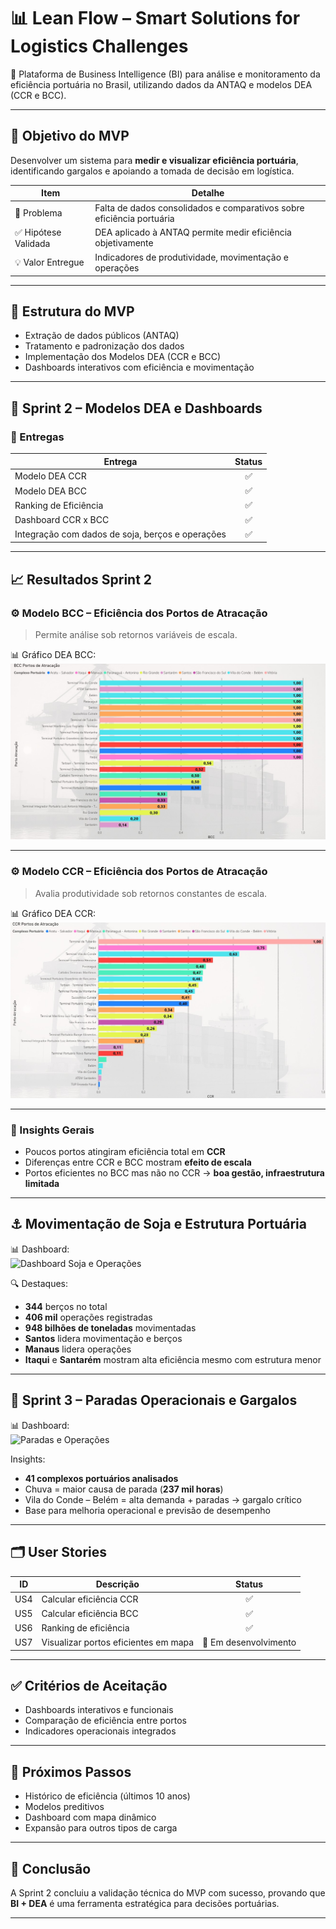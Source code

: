 # 📊 Lean Flow – Smart Solutions for Logistics Challenges

🚀 Plataforma de Business Intelligence (BI) para análise e monitoramento da eficiência portuária no Brasil, utilizando dados da ANTAQ e modelos DEA (CCR e BCC).

---

## 🎯 Objetivo do MVP

Desenvolver um sistema para **medir e visualizar eficiência portuária**, identificando gargalos e apoiando a tomada de decisão em logística.

| Item | Detalhe |
|------|--------|
| 🎯 Problema | Falta de dados consolidados e comparativos sobre eficiência portuária |
| ✅ Hipótese Validada | DEA aplicado à ANTAQ permite medir eficiência objetivamente |
| 💡 Valor Entregue | Indicadores de produtividade, movimentação e operações |

---

## 🧩 Estrutura do MVP

- Extração de dados públicos (ANTAQ)
- Tratamento e padronização dos dados
- Implementação dos Modelos DEA (CCR e BCC)
- Dashboards interativos com eficiência e movimentação

---

## 📅 Sprint 2 – Modelos DEA e Dashboards

### 🔧 Entregas

| Entrega | Status |
|--------|:-----:|
| Modelo DEA CCR | ✅ |
| Modelo DEA BCC | ✅ |
| Ranking de Eficiência | ✅ |
| Dashboard CCR x BCC | ✅ |
| Integração com dados de soja, berços e operações | ✅ |

---

## 📈 Resultados Sprint 2

### ⚙️ Modelo BCC – Eficiência dos Portos de Atracação

> Permite análise sob retornos variáveis de escala.

📊 Gráfico DEA BCC:  
![Eficiência BCC](https://github.com/Ludmilacarmo/LeanFlow/blob/main/Imagens/Grafico%20bbc.jpeg)

---

### ⚙️ Modelo CCR – Eficiência dos Portos de Atracação

> Avalia produtividade sob retornos constantes de escala.

📊 Gráfico DEA CCR:  
![Eficiência CCR](https://github.com/Ludmilacarmo/LeanFlow/blob/main/Imagens/grafico%20ccr.jpeg)

---

### 🎯 Insights Gerais

- Poucos portos atingiram eficiência total em **CCR**
- Diferenças entre CCR e BCC mostram **efeito de escala**
- Portos eficientes no BCC mas não no CCR → **boa gestão, infraestrutura limitada**

---

## ⚓ Movimentação de Soja e Estrutura Portuária

📊 Dashboard:  
![Dashboard Soja e Operações](imagens/dashboard_soja_operacoes.png)

🔍 Destaques:

- **344** berços no total
- **406 mil** operações registradas
- **948 bilhões de toneladas** movimentadas
- **Santos** lidera movimentação e berços
- **Manaus** lidera operações
- **Itaqui** e **Santarém** mostram alta eficiência mesmo com estrutura menor

---

## 🛑 Sprint 3 – Paradas Operacionais e Gargalos

📊 Dashboard:  
![Paradas e Operações](imagens/dashboard_paradas_operacoes.png)

Insights:

- **41 complexos portuários analisados**
- Chuva = maior causa de parada (**237 mil horas**)
- Vila do Conde – Belém = alta demanda + paradas → gargalo crítico
- Base para melhoria operacional e previsão de desempenho

---

## 🗂️ User Stories

| ID | Descrição | Status |
|----|-----------|:-----:|
| US4 | Calcular eficiência CCR | ✅ |
| US5 | Calcular eficiência BCC | ✅ |
| US6 | Ranking de eficiência | ✅ |
| US7 | Visualizar portos eficientes em mapa | 🔄 Em desenvolvimento |

---

## ✅ Critérios de Aceitação

- Dashboards interativos e funcionais
- Comparação de eficiência entre portos
- Indicadores operacionais integrados

---

## 🔮 Próximos Passos

- Histórico de eficiência (últimos 10 anos)
- Modelos preditivos
- Dashboard com mapa dinâmico
- Expansão para outros tipos de carga

---


## 🧠 Conclusão

A Sprint 2 concluiu a validação técnica do MVP com sucesso, provando que **BI + DEA** é uma ferramenta estratégica para decisões portuárias.

---
